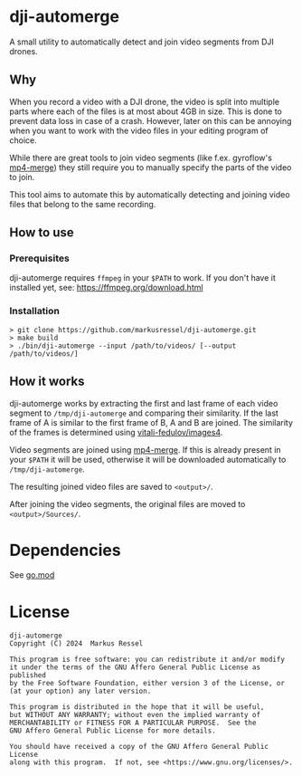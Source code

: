 # dji-automerge

A small utility to automatically detect and join video segments from DJI drones.

## Why

When you record a video with a DJI drone, the video is split into multiple parts where each of the files is at
most about 4GB in size. This is done to prevent data loss in case of a crash. However, later on this can be annoying
when you want to work with the video files in your editing program of choice.

While there are great tools to join video segments (like f.ex.
gyroflow's [mp4-merge](https://github.com/gyroflow/mp4-merge))
they still require you to manually specify the parts of the video to join.

This tool aims to automate this by automatically detecting and joining video files that belong to the same recording.

## How to use

### Prerequisites

dji-automerge requires `ffmpeg` in your `$PATH` to work. If you don't have it installed yet,
see: https://ffmpeg.org/download.html

### Installation

```shell script
> git clone https://github.com/markusressel/dji-automerge.git
> make build
> ./bin/dji-automerge --input /path/to/videos/ [--output /path/to/videos/]
```

## How it works

dji-automerge works by extracting the first and last frame of each video segment to `/tmp/dji-automerge` and comparing
their similarity. If the last frame of A is similar to the first frame of B, A and B are joined. The similarity of the
frames is determined using [vitali-fedulov/images4](https://github.com/vitali-fedulov/images4).

Video segments are joined using [mp4-merge](https://github.com/gyroflow/mp4-merge). If this is already present in
your `$PATH` it will be used, otherwise it will be downloaded automatically to `/tmp/dji-automerge`.

The resulting joined video files are saved to `<output>/`.

After joining the video segments, the original files are moved to `<output>/Sources/`.

# Dependencies

See [go.mod](go.mod)

# License

```
dji-automerge
Copyright (C) 2024  Markus Ressel

This program is free software: you can redistribute it and/or modify
it under the terms of the GNU Affero General Public License as published
by the Free Software Foundation, either version 3 of the License, or
(at your option) any later version.

This program is distributed in the hope that it will be useful,
but WITHOUT ANY WARRANTY; without even the implied warranty of
MERCHANTABILITY or FITNESS FOR A PARTICULAR PURPOSE.  See the
GNU Affero General Public License for more details.

You should have received a copy of the GNU Affero General Public License
along with this program.  If not, see <https://www.gnu.org/licenses/>.
```
